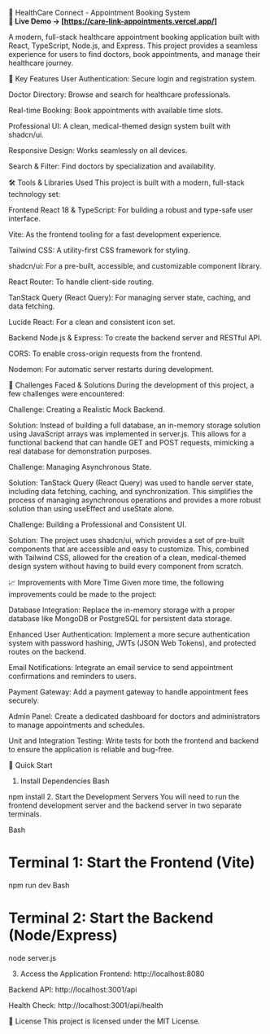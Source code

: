 🏥 HealthCare Connect - Appointment Booking System                                                         
                                                                                                                                                                                                                 **🔗 Live Demo → [https://care-link-appointments.vercel.app/]**

A modern, full-stack healthcare appointment booking application built with React, TypeScript, Node.js, and Express. This project provides a seamless experience for users to find doctors, book appointments, and manage their healthcare journey.

🚀 Key Features
User Authentication: Secure login and registration system.

Doctor Directory: Browse and search for healthcare professionals.

Real-time Booking: Book appointments with available time slots.

Professional UI: A clean, medical-themed design system built with shadcn/ui.

Responsive Design: Works seamlessly on all devices.

Search & Filter: Find doctors by specialization and availability.

🛠️ Tools & Libraries Used
This project is built with a modern, full-stack technology set:

Frontend
React 18 & TypeScript: For building a robust and type-safe user interface.

Vite: As the frontend tooling for a fast development experience.

Tailwind CSS: A utility-first CSS framework for styling.

shadcn/ui: For a pre-built, accessible, and customizable component library.

React Router: To handle client-side routing.

TanStack Query (React Query): For managing server state, caching, and data fetching.

Lucide React: For a clean and consistent icon set.

Backend
Node.js & Express: To create the backend server and RESTful API.

CORS: To enable cross-origin requests from the frontend.

Nodemon: For automatic server restarts during development.

🧠 Challenges Faced & Solutions
During the development of this project, a few challenges were encountered:

Challenge: Creating a Realistic Mock Backend.

Solution: Instead of building a full database, an in-memory storage solution using JavaScript arrays was implemented in server.js. This allows for a functional backend that can handle GET and POST requests, mimicking a real database for demonstration purposes.

Challenge: Managing Asynchronous State.

Solution: TanStack Query (React Query) was used to handle server state, including data fetching, caching, and synchronization. This simplifies the process of managing asynchronous operations and provides a more robust solution than using useEffect and useState alone.

Challenge: Building a Professional and Consistent UI.

Solution: The project uses shadcn/ui, which provides a set of pre-built components that are accessible and easy to customize. This, combined with Tailwind CSS, allowed for the creation of a clean, medical-themed design system without having to build every component from scratch.

📈 Improvements with More Time
Given more time, the following improvements could be made to the project:

Database Integration: Replace the in-memory storage with a proper database like MongoDB or PostgreSQL for persistent data storage.

Enhanced User Authentication: Implement a more secure authentication system with password hashing, JWTs (JSON Web Tokens), and protected routes on the backend.

Email Notifications: Integrate an email service to send appointment confirmations and reminders to users.

Payment Gateway: Add a payment gateway to handle appointment fees securely.

Admin Panel: Create a dedicated dashboard for doctors and administrators to manage appointments and schedules.

Unit and Integration Testing: Write tests for both the frontend and backend to ensure the application is reliable and bug-free.

🚀 Quick Start
1. Install Dependencies
Bash

npm install
2. Start the Development Servers
You will need to run the frontend development server and the backend server in two separate terminals.

Bash

# Terminal 1: Start the Frontend (Vite)
npm run dev
Bash

# Terminal 2: Start the Backend (Node/Express)
node server.js


3. Access the Application
Frontend: http://localhost:8080

Backend API: http://localhost:3001/api

Health Check: http://localhost:3001/api/health

📄 License
This project is licensed under the MIT License.
